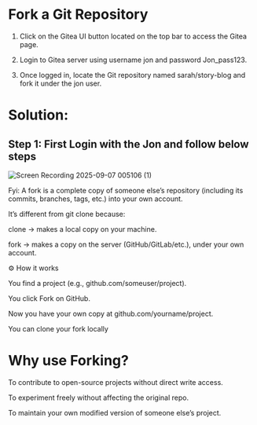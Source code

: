# Fork a Git Repository


1. Click on the Gitea UI button located on the top bar to access the Gitea page.


2. Login to Gitea server using username jon and password Jon_pass123.


3. Once logged in, locate the Git repository named sarah/story-blog and fork it under the jon user.

# Solution:

## Step 1:  First Login with the Jon and follow below steps

![Screen Recording 2025-09-07 005106 (1)](https://github.com/user-attachments/assets/2c24fcba-96c0-4b2f-88d4-4d232a653f2e)

Fyi: A fork is a complete copy of someone else’s repository (including its commits, branches, tags, etc.) into your own account.

It’s different from git clone because:

clone → makes a local copy on your machine.

fork → makes a copy on the server (GitHub/GitLab/etc.), under your own account.

⚙️ How it works

You find a project (e.g., github.com/someuser/project).

You click Fork on GitHub.

Now you have your own copy at github.com/yourname/project.

You can clone your fork locally

# Why use Forking?

To contribute to open-source projects without direct write access.

To experiment freely without affecting the original repo.

To maintain your own modified version of someone else’s project.
